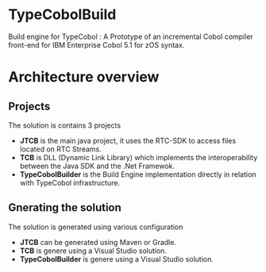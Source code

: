 # TypeCobolBuild

Build engine for TypeCobol : A Prototype of an incremental Cobol compiler front-end for IBM Enterprise Cobol 5.1 for zOS syntax.

# Architecture overview

## Projects

The solution is contains 3 projects
- **JTCB** is the main java project, it uses the RTC-SDK to access files located on RTC Streams.
- **TCB** is DLL (Dynamic Link Library) which implements the interoperability between the Java SDK and the .Net Framewok.
- **TypeCobolBuilder** is the Build Engine implementation directly in relation with TypeCobol infrastructure.

## Gnerating the solution

The solution is generated using various configuration
- **JTCB** can be generated using Maven or Gradle.
- **TCB** is genere using a Visual Studio solution.
- **TypeCobolBuilder** is genere using a Visual Studio solution.
